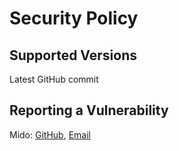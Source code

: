 # Security Policy

## Supported Versions

Latest GitHub commit

## Reporting a Vulnerability

Mido: [GitHub](https://github.com/Mid0aria), [Email](mailto:midopy@proton.me)
